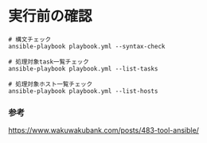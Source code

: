 # 実行前の確認
```
# 構文チェック
ansible-playbook playbook.yml --syntax-check
 
# 処理対象task一覧チェック
ansible-playbook playbook.yml --list-tasks
 
# 処理対象ホスト一覧チェック
ansible-playbook playbook.yml --list-hosts
```

### 参考
https://www.wakuwakubank.com/posts/483-tool-ansible/
